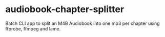 # audiobook-chapter-splitter
Batch CLI app to split an M4B Audiobook into one mp3 per chapter using ffprobe, ffmpeg and lame.
